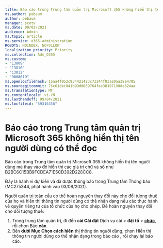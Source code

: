 ```yaml
---
title: Báo cáo trong Trung tâm quản trị Microsoft 365 không hiển thị tên người dùng có thể đọc
ms.author: pebaum
author: pebaum
manager: scotv
ms.date: 09/02/2021
audience: Admin
ms.topic: article
ms.service: o365-administration
ROBOTS: NOINDEX, NOFOLLOW
localization_priority: Priority
ms.collection: Adm_O365
ms.custom:
- "13809"
- "13810"
- "13812"
- "9008619"
ms.openlocfilehash: 16aa4f052c934421423c73244f03a20aa38e4785
ms.sourcegitcommit: 76c61dec041b93d0039764fae38107108da324aa
ms.translationtype: MT
ms.contentlocale: vi-VN
ms.lasthandoff: 09/04/2021
ms.locfileid: "59316356"
---
```

# <a name="reports-in-microsoft-365-admin-center-do-not-show-readable-username"></a>Báo cáo trong Trung tâm quản trị Microsoft 365 không hiển thị tên người dùng có thể đọc

Báo cáo trong Trung tâm quản trị Microsoft 365 không hiển thị tên người dùng mà thay vào đó hiển thị các giá trị chữ và số như B2BC6C15BB9FCDEA71E5CD302D228CC8.

Đây là hành vi dự kiến và đã được thông báo trong Trung tâm Thông báo (MC275344, phát hành vào 03/08/2021). 

Người quản trị toàn cầu có thể hoàn nguyên thay đổi này cho đối tượng thuê của họ và hiển thị thông tin người dùng có thể nhận dạng nếu các thực hành về quyền riêng tư của tổ chức của họ cho phép. Để hoàn nguyên thay đổi cho đối tượng thuê:

1. Trong trung tâm quản trị, đi đến **cài Cài đặt** Dịch vụ cài  >  **đặt tổ**  >  [**chức**](https://admin.microsoft.com/Adminportal/Home#/Settings/Services), rồi chọn Báo **cáo**. 
1. Bên **dưới Mục Chọn cách hiển** thị thông tin người dùng, chọn Hiển thị thông tin người dùng có thể nhận dạng trong báo cáo , rồi chạy lại báo cáo. 